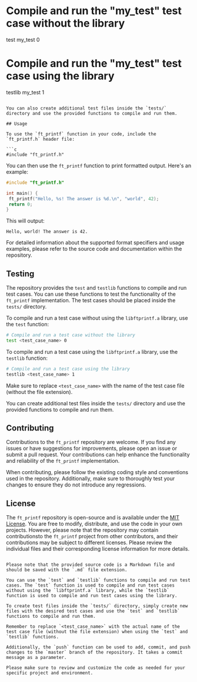 # Compile and run the "my_test" test case without the library
test my_test 0

# Compile and run the "my_test" test case using the library
testlib my_test 1
```

You can also create additional test files inside the `tests/` directory and use the provided functions to compile and run them.

## Usage

To use the `ft_printf` function in your code, include the `ft_printf.h` header file:

```c
#include "ft_printf.h"
```

You can then use the `ft_printf` function to print formatted output. Here's an example:

```c
#include "ft_printf.h"

int main() {
 ft_printf("Hello, %s! The answer is %d.\n", "world", 42);
 return 0;
}
```

This will output:
```
Hello, world! The answer is 42.
```

For detailed information about the supported format specifiers and usage examples, please refer to the source code and documentation within the repository.

## Testing

The repository provides the `test` and `testlib` functions to compile and run test cases. You can use these functions to test the functionality of the `ft_printf` implementation. The test cases should be placed inside the `tests/` directory.

To compile and run a test case without using the `libftprintf.a` library, use the `test` function:

```bash
# Compile and run a test case without the library
test <test_case_name> 0
```

To compile and run a test case using the `libftprintf.a` library, use the `testlib` function:

```bash
# Compile and run a test case using the library
testlib <test_case_name> 1
```

Make sure to replace `<test_case_name>` with the name of the test case file (without the file extension).

You can create additional test files inside the `tests/` directory and use the provided functions to compile and run them.

## Contributing

Contributions to the `ft_printf` repository are welcome. If you find any issues or have suggestions for improvements, please open an issue or submit a pull request. Your contributions can help enhance the functionality and reliability of the `ft_printf` implementation.

When contributing, please follow the existing coding style and conventions used in the repository. Additionally, make sure to thoroughly test your changes to ensure they do not introduce any regressions.

## License

The `ft_printf` repository is open-source and is available under the [MIT License](LICENSE). You are free to modify, distribute, and use the code in your own projects. However, please note that the repository may contain contributionsto the `ft_printf` project from other contributors, and their contributions may be subject to different licenses. Please review the individual files and their corresponding license information for more details.
```

Please note that the provided source code is a Markdown file and should be saved with the `.md` file extension.

You can use the `test` and `testlib` functions to compile and run test cases. The `test` function is used to compile and run test cases without using the `libftprintf.a` library, while the `testlib` function is used to compile and run test cases using the library.

To create test files inside the `tests/` directory, simply create new files with the desired test cases and use the `test` and `testlib` functions to compile and run them.

Remember to replace `<test_case_name>` with the actual name of the test case file (without the file extension) when using the `test` and `testlib` functions.

Additionally, the `push` function can be used to add, commit, and push changes to the `master` branch of the repository. It takes a commit message as a parameter.

Please make sure to review and customize the code as needed for your specific project and environment.
